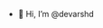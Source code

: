 - 👋 Hi, I’m @devarshd


<!---
devarshd/devarshd is a ✨ special ✨ repository because its `README.md` (this file) appears on your GitHub profile.
You can click the Preview link to take a look at your changes.
--->
